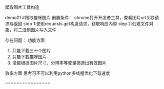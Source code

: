爬取图片工具构造

demo01 
#爬取猫咪图片
前置条件： chrome打开开发者工具，查看图片url关联请求与返回
step 1:使用requests.get构造请求，获取响应内容
step 2:创建文件对象，将二进制图片写入文件

存在问题：
功能方面
1. 只能下载三十个图片
2. 只能下载猫咪图片
3. 没能根据图片尺寸、分辨率等变量筛选出有效图片

效率方面
思考可不可以利用python多线程优化下载速度

================
